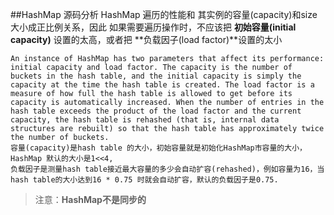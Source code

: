 ##HashMap 源码分析
    HashMap 遍历的性能和 其实例的容量(capacity)和size大小成正比例关系，因此 如果需要遍历操作时，不应该把 **初始容量(initial capacity)** 设置的太高，或者把 **负载因子(load factor)**设置的太小

    An instance of HashMap has two parameters that affect its performance: initial capacity and load factor. The capacity is the number of buckets in the hash table, and the initial capacity is simply the capacity at the time the hash table is created. The load factor is a measure of how full the hash table is allowed to get before its capacity is automatically increased. When the number of entries in the hash table exceeds the product of the load factor and the current capacity, the hash table is rehashed (that is, internal data structures are rebuilt) so that the hash table has approximately twice the number of buckets.
    容量(capacity)是hash table 的大小，初始容量就是初始化HashMap市容量的大小，HashMap 默认的大小是1<<4,
    负载因子是测量hash table接近最大容量的多少会自动扩容(rehashed)，例如容量为16，当hash table的大小达到16 * 0.75 时就会自动扩容，默认的负载因子是0.75. 

>注意：**HashMap不是同步的**